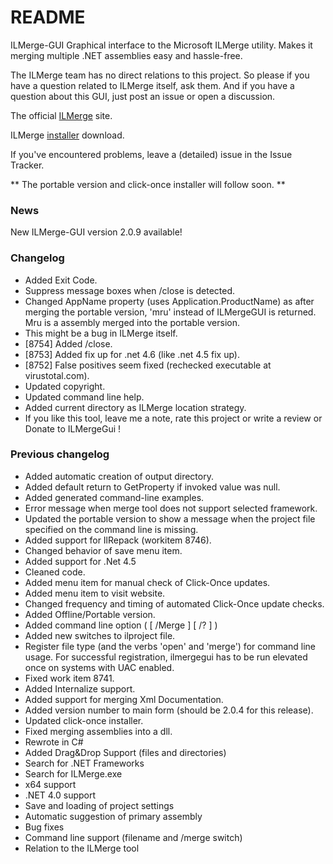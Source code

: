 # README #

ILMerge-GUI
Graphical interface to the Microsoft ILMerge utility. Makes it merging multiple .NET assemblies easy and hassle-free.

The ILMerge team has no direct relations to this project. So please if you have a question related to ILMerge itself, 
ask them. And if you have a question about this GUI, just post an issue or open a discussion. 

The official [ILMerge](http://research.microsoft.com/en-us/people/mbarnett/ILMerge.aspx) site.

ILMerge [installer](http://www.microsoft.com/en-us/download/details.aspx?id=17630) download.

If you've encountered problems, leave a (detailed) issue in the Issue Tracker.

** The portable version and click-once installer will follow soon. **

### News ###

New ILMerge-GUI version 2.0.9 available!

### Changelog ###

* Added Exit Code.
* Suppress message boxes when /close is detected.
* Changed AppName property (uses Application.ProductName) as after merging the portable version, 'mru' instead of ILMergeGUI is returned. Mru is a assembly merged into the portable version. 
* This might be a bug in ILMerge itself.
* [8754] Added /close.
* [8753] Added fix up for .net 4.6 (like .net 4.5 fix up).
* [8752] False positives seem fixed (rechecked executable at virustotal.com).
* Updated copyright.
* Updated command line help.
* Added current directory as ILMerge location strategy.
* If you like this tool, leave me a note, rate this project or write a review or Donate to ILMergeGui !

### Previous changelog ###
* Added automatic creation of output directory.
* Added default<T> return to GetProperty if invoked value was null.
* Added generated command-line examples.
* Error message when merge tool does not support selected framework.
* Updated the portable version to show a message when the project file specified on the command line is missing.
* Added support for IlRepack (workitem 8746).
* Changed behavior of save menu item.
* Added support for .Net 4.5
* Cleaned code.
* Added menu item for manual check of Click-Once updates.
* Added menu item to visit website.
* Changed frequency and timing of automated Click-Once update checks.
* Added Offline/Portable version.
* Added command line option ( [ /Merge ] [ /? ] <ilproj filename> )
* Added new switches to ilproject file.
* Register file type (and the verbs 'open' and 'merge') for command line usage. For successful registration, ilmergegui has to be run elevated once on systems with UAC enabled.
* Fixed work item 8741.
* Added Internalize support.
* Added support for merging Xml Documentation.
* Added version number to main form (should be 2.0.4 for this release).
* Updated click-once installer.
* Fixed merging assemblies into a dll.
* Rewrote in C#
* Added Drag&Drop Support (files and directories)
* Search for .NET Frameworks
* Search for ILMerge.exe
* x64 support
* .NET 4.0 support
* Save and loading of project settings
* Automatic suggestion of primary assembly
* Bug fixes
* Command line support (filename and /merge switch)
* Relation to the ILMerge tool
